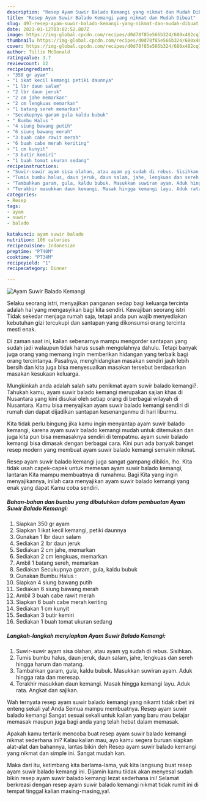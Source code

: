 ```yaml
---
description: "Resep Ayam Suwir Balado Kemangi yang nikmat dan Mudah Dibuat"
title: "Resep Ayam Suwir Balado Kemangi yang nikmat dan Mudah Dibuat"
slug: 497-resep-ayam-suwir-balado-kemangi-yang-nikmat-dan-mudah-dibuat
date: 2021-01-12T03:02:52.807Z
image: https://img-global.cpcdn.com/recipes/d0d78f85e566b324/680x482cq70/ayam-suwir-balado-kemangi-foto-resep-utama.jpg
thumbnail: https://img-global.cpcdn.com/recipes/d0d78f85e566b324/680x482cq70/ayam-suwir-balado-kemangi-foto-resep-utama.jpg
cover: https://img-global.cpcdn.com/recipes/d0d78f85e566b324/680x482cq70/ayam-suwir-balado-kemangi-foto-resep-utama.jpg
author: Tillie McDonald
ratingvalue: 3.7
reviewcount: 12
recipeingredient:
- "350 gr ayam"
- "1 ikat kecil kemangi petiki daunnya"
- "1 lbr daun salam"
- "2 lbr daun jeruk"
- "2 cm jahe memarkan"
- "2 cm lengkuas memarkan"
- "1 batang sereh memarkan"
- "Secukupnya garam gula kaldu bubuk"
- " Bumbu Halus "
- "4 siung bawang putih"
- "6 siung bawang merah"
- "3 buah cabe rawit merah"
- "6 buah cabe merah keriting"
- "1 cm kunyit"
- "3 butir kemiri"
- "1 buah tomat ukuran sedang"
recipeinstructions:
- "Suwir-suwir ayam sisa olahan, atau ayam yg sudah di rebus. Sisihkan."
- "Tumis bumbu halus, daun jeruk, daun salam, jahe, lengkuas dan sereh hingga harum dan matang."
- "Tambahkan garam, gula, kaldu bubuk. Masukkan suwiran ayam. Aduk hingga rata dan meresap."
- "Terakhir masukkan daun kemangi. Masak hingga kemangi layu. Aduk rata. Angkat dan sajikan."
categories:
- Resep
tags:
- ayam
- suwir
- balado

katakunci: ayam suwir balado 
nutrition: 106 calories
recipecuisine: Indonesian
preptime: "PT40M"
cooktime: "PT34M"
recipeyield: "1"
recipecategory: Dinner

---
```



![Ayam Suwir Balado Kemangi](https://img-global.cpcdn.com/recipes/d0d78f85e566b324/680x482cq70/ayam-suwir-balado-kemangi-foto-resep-utama.jpg)

Selaku seorang istri, menyajikan panganan sedap bagi keluarga tercinta adalah hal yang mengasyikan bagi kita sendiri. Kewajiban seorang istri Tidak sekedar menjaga rumah saja, tetapi anda pun wajib menyediakan kebutuhan gizi tercukupi dan santapan yang dikonsumsi orang tercinta mesti enak.

Di zaman  saat ini, kalian sebenarnya mampu mengorder santapan yang sudah jadi walaupun tidak harus susah mengolahnya dahulu. Tetapi banyak juga orang yang memang ingin memberikan hidangan yang terbaik bagi orang tercintanya. Pasalnya, menghidangkan masakan sendiri jauh lebih bersih dan kita juga bisa menyesuaikan masakan tersebut berdasarkan masakan kesukaan keluarga. 



Mungkinkah anda adalah salah satu penikmat ayam suwir balado kemangi?. Tahukah kamu, ayam suwir balado kemangi merupakan sajian khas di Nusantara yang kini disukai oleh setiap orang di berbagai wilayah di Nusantara. Kamu bisa menyajikan ayam suwir balado kemangi sendiri di rumah dan dapat dijadikan santapan kesenanganmu di hari liburmu.

Kita tidak perlu bingung jika kamu ingin menyantap ayam suwir balado kemangi, karena ayam suwir balado kemangi mudah untuk ditemukan dan juga kita pun bisa memasaknya sendiri di tempatmu. ayam suwir balado kemangi bisa dimasak dengan berbagai cara. Kini pun ada banyak banget resep modern yang membuat ayam suwir balado kemangi semakin nikmat.

Resep ayam suwir balado kemangi juga sangat gampang dibikin, lho. Kita tidak usah capek-capek untuk memesan ayam suwir balado kemangi, lantaran Kita mampu membuatnya di rumahmu. Bagi Kita yang ingin menyajikannya, inilah cara menyajikan ayam suwir balado kemangi yang enak yang dapat Kamu coba sendiri.

<!--inarticleads1-->

##### Bahan-bahan dan bumbu yang dibutuhkan dalam pembuatan Ayam Suwir Balado Kemangi:

1. Siapkan 350 gr ayam
1. Siapkan 1 ikat kecil kemangi, petiki daunnya
1. Gunakan 1 lbr daun salam
1. Sediakan 2 lbr daun jeruk
1. Sediakan 2 cm jahe, memarkan
1. Sediakan 2 cm lengkuas, memarkan
1. Ambil 1 batang sereh, memarkan
1. Sediakan Secukupnya garam, gula, kaldu bubuk
1. Gunakan  Bumbu Halus :
1. Siapkan 4 siung bawang putih
1. Sediakan 6 siung bawang merah
1. Ambil 3 buah cabe rawit merah
1. Siapkan 6 buah cabe merah keriting
1. Sediakan 1 cm kunyit
1. Sediakan 3 butir kemiri
1. Sediakan 1 buah tomat ukuran sedang




<!--inarticleads2-->

##### Langkah-langkah menyiapkan Ayam Suwir Balado Kemangi:

1. Suwir-suwir ayam sisa olahan, atau ayam yg sudah di rebus. Sisihkan.
1. Tumis bumbu halus, daun jeruk, daun salam, jahe, lengkuas dan sereh hingga harum dan matang.
1. Tambahkan garam, gula, kaldu bubuk. Masukkan suwiran ayam. Aduk hingga rata dan meresap.
1. Terakhir masukkan daun kemangi. Masak hingga kemangi layu. Aduk rata. Angkat dan sajikan.




Wah ternyata resep ayam suwir balado kemangi yang nikamt tidak ribet ini enteng sekali ya! Anda Semua mampu membuatnya. Resep ayam suwir balado kemangi Sangat sesuai sekali untuk kalian yang baru mau belajar memasak maupun juga bagi anda yang telah hebat dalam memasak.

Apakah kamu tertarik mencoba buat resep ayam suwir balado kemangi nikmat sederhana ini? Kalau kalian mau, ayo kamu segera buruan siapkan alat-alat dan bahannya, lantas bikin deh Resep ayam suwir balado kemangi yang nikmat dan simple ini. Sangat mudah kan. 

Maka dari itu, ketimbang kita berlama-lama, yuk kita langsung buat resep ayam suwir balado kemangi ini. Dijamin kamu tiidak akan menyesal sudah bikin resep ayam suwir balado kemangi lezat sederhana ini! Selamat berkreasi dengan resep ayam suwir balado kemangi nikmat tidak rumit ini di tempat tinggal kalian masing-masing,ya!.

